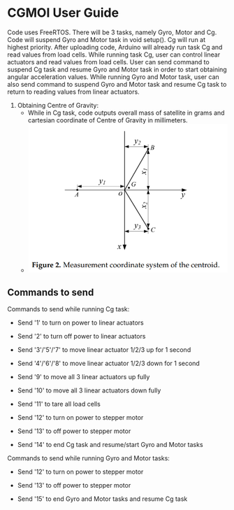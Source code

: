 # CGMOI User Guide

Code uses FreeRTOS. There will be 3 tasks, namely Gyro, Motor and Cg. Code will suspend Gyro and Motor task in void setup(). Cg will run at highest priority. After uploading code, Arduino will already run task Cg and read values from load cells. While running task Cg, user can control linear actuators and read values from load cells. User can send command to suspend Cg task and resume Gyro and Motor task in order to start obtaining angular acceleration values. While running Gyro and Motor task, user can also send command to suspend Gyro and Motor task and resume Cg task to return to reading values from linear actuators.

1. Obtaining Centre of Gravity:
    * While in Cg task, code outputs overall mass of satellite in grams and cartesian coordinate of Centre of Gravity in millimeters.
    * ![coordinates](https://github.com/xiaohw7/cgmoi/blob/main/coordinates%20cgmoi.png)


## Commands to send

Commands to send while running Cg task:

- Send '1' to turn on power to linear actuators

- Send '2' to turn off power to linear actuators

- Send '3'/'5'/'7' to move linear actuator 1/2/3 up for 1 second

- Send '4'/'6'/'8' to move linear actuator 1/2/3 down for 1 second

- Send '9' to move all 3 linear actuators up fully

- Send '10' to move all 3 linear actuators down fully

- Send '11' to tare all load cells

- Send '12' to turn on power to stepper motor

- Send '13' to off power to stepper motor

- Send '14' to end Cg task and resume/start Gyro and Motor tasks

Commands to send while running Gyro and Motor tasks:

- Send '12' to turn on power to stepper motor

- Send '13' to off power to stepper motor

- Send '15' to end Gyro and Motor tasks and resume Cg task
